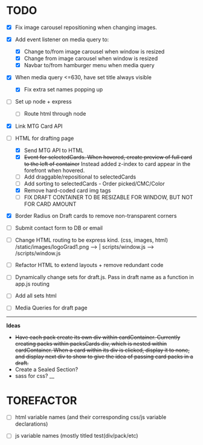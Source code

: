 # TODO

- [x] Fix image carousel repositioning when changing images.

- [x] Add event listener on media query to:
	- [x] Change to/from image carousel when window is resized
	- [x] Change from image carousel when window is resized
	- [x] Navbar to/from hamburger menu when media query

- [x] When media query <=630, have set title always visible
	- [x] Fix extra set names popping up	

- [ ] Set up node + express
	- [ ] Route html through node

- [x] Link MTG Card API 

- [ ] HTML for drafting page
	- [x] Send MTG API to HTML
	- [x] ~~Event for selectedCards. When hovered, create preview of full card to the left of container~~ Instead added z-index to card appear in the forefront when hovered.
	- [ ] Add draggable/repositional to selectedCards
	- [ ] Add sorting to selectedCards - Order picked/CMC/Color
	- [x] Remove hard-coded card img tags 
	- [ ] FIX DRAFT CONTAINER TO BE RESIZABLE FOR WINDOW, BUT NOT FOR CARD AMOUNT

- [x] Border Radius on Draft cards to remove non-transparent corners

- [ ] Submit contact form to DB or email

- [ ] Change HTML routing to be express kind. (css, images, html) /static/images/logoGrad1.png --> | scripts/window.js --> /scripts/window.js

- [ ] Refactor HTML to extend layouts + remove redundant code

- [ ] Dynamically change sets for draft.js. Pass in draft name as a function in app.js routing

- [ ] Add all sets html

- [ ] Media Queries for draft page

___
**Ideas** 

 - ~~Have each pack create its own div within cardContainer. Currently creating packs within packsCards div, which is nested within cardContainer. When a card within its div is clicked, display it to none, and display next div to show to give the idea of passing card packs in a draft.~~
 - Create a Sealed Section?
 - sass for css?
 __

 # TOREFACTOR
 - [ ] html variable names (and their corresponding css/js variable declarations)

 - [ ] js variable names (mostly titled test(div/pack/etc)

